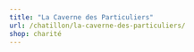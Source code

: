 ```yaml
---
title: "La Caverne des Particuliers"
url: /chatillon/la-caverne-des-particuliers/
shop: charité
---
```

